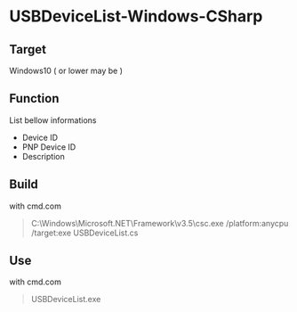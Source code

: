 # USBDeviceList-Windows-CSharp
## Target
Windows10 ( or lower may be )
## Function
List bellow informations
* Device ID
* PNP Device ID
* Description
## Build
with cmd.com
> C:\Windows\Microsoft.NET\Framework\v3.5\csc.exe /platform:anycpu /target:exe USBDeviceList.cs
## Use
with cmd.com
> USBDeviceList.exe
